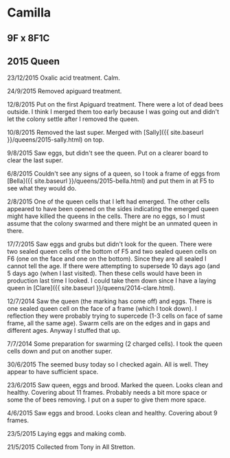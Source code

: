 # Camilla
## 9F x 8F1C
## 2015 Queen 

23/12/2015 Oxalic acid treatment.  Calm.

24/9/2015 Removed apiguard treatment.

12/8/2015 Put on the first Apiguard treatment.  There were a lot of dead bees outside.  I think I merged them too early because I was going out and didn't let the colony settle after I removed the queen.

10/8/2015  Removed the last super.  Merged with [Sally]({{ site.baseurl }}/queens/2015-sally.html) on top.

9/8/2015 Saw eggs, but didn't see the queen.  Put on a clearer board to clear the last super.

6/8/2015 Couldn't see any signs of a queen, so I took a frame of eggs from [Bella]({{ site.baseurl }}/queens/2015-bella.html) and put them in at F5 to see what they would do.

2/8/2015 One of the queen cells that I left had emerged.  The other cells appeared to have been opened on the sides indicating the emerged queen might have killed the queens in the cells.  There are no eggs, so I must assume that the colony swarmed and there might be an unmated queen in there.

17/7/2015 Saw eggs and grubs but didn't look for the queen.  There were two sealed queen cells of the bottom of F5 and two sealed queen cells on F6 (one on the face and one on the bottom).  Since they are all sealed I cannot tell the age.  If there were attempting to supersede 10 days ago (and 5 days ago (when I last visited).  Then these cells would have been in production last time I looked.  I could take them down since I have a laying queen in [Clare]({{ site.baseurl }}/queens/2014-clare.html).

12/7/2014 Saw the queen (the marking has come off) and eggs.  There is one sealed queen cell on the face of a frame (which I took down).  I reflection they were probably trying to supercede (1-3 cells on face of same frame, all the same age). Swarm cells are on the edges and in gaps and different ages.  Anyway I stuffed that up.  

7/7/2014 Some preparation for swarming (2 charged cells).  I took the queen cells down and put on another super.

30/6/2015 The seemed busy today so I checked again.  All is well.  They appear to have sufficient space.

23/6/2015 Saw queen, eggs and brood.  Marked the queen.  Looks clean and healthy.  Covering about 11 frames.  Probably needs a bit more space or some the of bees removing.  I put on a super to give them more space.

4/6/2015 Saw eggs and brood.  Looks clean and healthy.  Covering about 9 frames.

23/5/2015 Laying eggs and making comb.

21/5/2015 Collected from Tony in All Stretton.